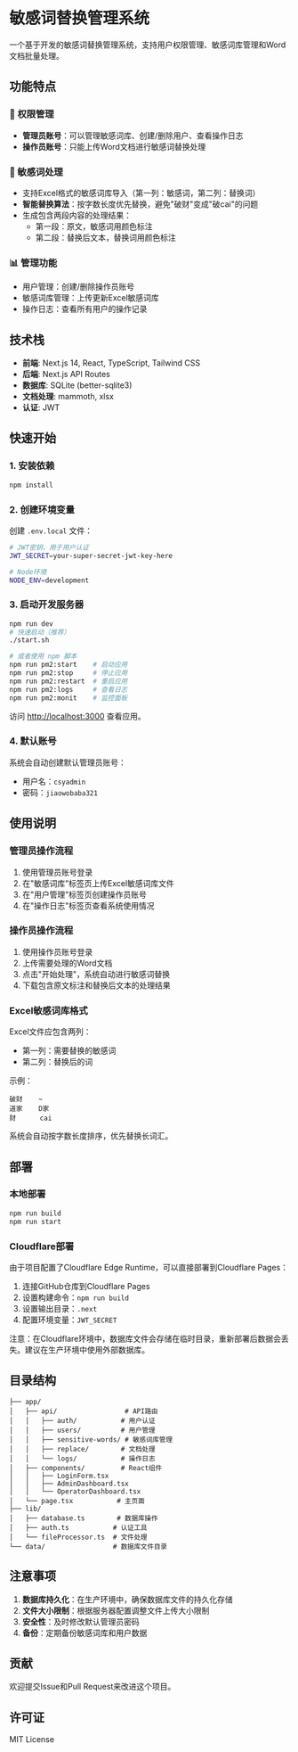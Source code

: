 # 敏感词替换管理系统

一个基于开发的敏感词替换管理系统，支持用户权限管理、敏感词库管理和Word文档批量处理。

## 功能特点

### 🔐 权限管理
- **管理员账号**：可以管理敏感词库、创建/删除用户、查看操作日志
- **操作员账号**：只能上传Word文档进行敏感词替换处理

### 📝 敏感词处理
- 支持Excel格式的敏感词库导入（第一列：敏感词，第二列：替换词）
- **智能替换算法**：按字数长度优先替换，避免"破财"变成"破cai"的问题
- 生成包含两段内容的处理结果：
  - 第一段：原文，敏感词用颜色标注
  - 第二段：替换后文本，替换词用颜色标注

### 📊 管理功能
- 用户管理：创建/删除操作员账号
- 敏感词库管理：上传更新Excel敏感词库
- 操作日志：查看所有用户的操作记录

## 技术栈

- **前端**: Next.js 14, React, TypeScript, Tailwind CSS
- **后端**: Next.js API Routes
- **数据库**: SQLite (better-sqlite3)
- **文档处理**: mammoth, xlsx
- **认证**: JWT

## 快速开始

### 1. 安装依赖

```bash
npm install
```

### 2. 创建环境变量

创建 `.env.local` 文件：

```bash
# JWT密钥，用于用户认证
JWT_SECRET=your-super-secret-jwt-key-here

# Node环境
NODE_ENV=development
```

### 3. 启动开发服务器

```bash
npm run dev
# 快速启动（推荐）
./start.sh

# 或者使用 npm 脚本
npm run pm2:start    # 启动应用
npm run pm2:stop     # 停止应用
npm run pm2:restart  # 重启应用
npm run pm2:logs     # 查看日志
npm run pm2:monit    # 监控面板
```

访问 [http://localhost:3000](http://localhost:3000) 查看应用。

### 4. 默认账号

系统会自动创建默认管理员账号：
- 用户名：`csyadmin`
- 密码：`jiaowobaba321`

## 使用说明

### 管理员操作流程

1. 使用管理员账号登录
2. 在"敏感词库"标签页上传Excel敏感词库文件
3. 在"用户管理"标签页创建操作员账号
4. 在"操作日志"标签页查看系统使用情况

### 操作员操作流程

1. 使用操作员账号登录
2. 上传需要处理的Word文档
3. 点击"开始处理"，系统自动进行敏感词替换
4. 下载包含原文标注和替换后文本的处理结果

### Excel敏感词库格式

Excel文件应包含两列：
- 第一列：需要替换的敏感词
- 第二列：替换后的词

示例：
```
破财    ~
道家    D家
财      cai
```

系统会自动按字数长度排序，优先替换长词汇。

## 部署

### 本地部署

```bash
npm run build
npm run start
```

### Cloudflare部署

由于项目配置了Cloudflare Edge Runtime，可以直接部署到Cloudflare Pages：

1. 连接GitHub仓库到Cloudflare Pages
2. 设置构建命令：`npm run build`
3. 设置输出目录：`.next`
4. 配置环境变量：`JWT_SECRET`

注意：在Cloudflare环境中，数据库文件会存储在临时目录，重新部署后数据会丢失。建议在生产环境中使用外部数据库。

## 目录结构

```
├── app/
│   ├── api/                 # API路由
│   │   ├── auth/           # 用户认证
│   │   ├── users/          # 用户管理
│   │   ├── sensitive-words/ # 敏感词库管理
│   │   ├── replace/        # 文档处理
│   │   └── logs/           # 操作日志
│   ├── components/         # React组件
│   │   ├── LoginForm.tsx
│   │   ├── AdminDashboard.tsx
│   │   └── OperatorDashboard.tsx
│   └── page.tsx           # 主页面
├── lib/
│   ├── database.ts        # 数据库操作
│   ├── auth.ts           # 认证工具
│   └── fileProcessor.ts  # 文件处理
└── data/                 # 数据库文件目录
```

## 注意事项

1. **数据库持久化**：在生产环境中，确保数据库文件的持久化存储
2. **文件大小限制**：根据服务器配置调整文件上传大小限制
3. **安全性**：及时修改默认管理员密码
4. **备份**：定期备份敏感词库和用户数据

## 贡献

欢迎提交Issue和Pull Request来改进这个项目。

## 许可证

MIT License
